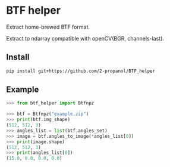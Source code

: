 # BTF helper
Extract home-brewed BTF format.

Extract to ndarray compatible with openCV(BGR, channels-last).


## Install
```bash
pip install git+https://github.com/2-propanol/BTF_helper
```

## Example
```python
>>> from btf_helper import Btfnpz

>>> btf = Btfnpz("example.zip")
>>> print(btf.img_shape)
(512, 512, 3)
>>> angles_list = list(btf.angles_set)
>>> image = btf.angles_to_image(*angles_list[0])
>>> print(image.shape)
(512, 512, 3)
>>> print(angles_list[0])
(15.0, 0.0, 0.0, 0.0)
```
